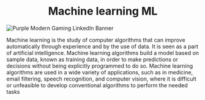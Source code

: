 <h1 align=center> Machine learning ML </h1>


![Purple Modern Gaming LinkedIn Banner](https://user-images.githubusercontent.com/75142232/158050235-08e59870-b962-447a-b30a-6360b476f677.png)

Machine learning  is the study of computer algorithms that can improve automatically through experience and by the use of data. It is seen as a part of artificial intelligence. Machine learning algorithms build a model based on sample data, known as training data, in order to make predictions or decisions without being explicitly programmed to do so. Machine learning algorithms are used in a wide variety of applications, such as in medicine, email filtering, speech recognition, and computer vision, where it is difficult or unfeasible to develop conventional algorithms to perform the needed tasks

